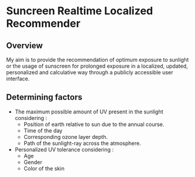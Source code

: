 # Suncreen Realtime Localized Recommender
## Overview
My aim is to provide the recommendation of optimum exposure to sunlight or the usage of sunscreen for prolonged exposure in a localized, updated, personalized and calculative way through a publicly accessible user interface.
## Determining factors
* The maximum possible amount of UV present in the sunlight considering :
    * Position of earth relative to sun due to the annual course.
    * Time of the day
    * Corresponding ozone layer depth.
    * Path of the sunlight-ray across the atmosphere.
* Personalized UV tolerance considering :
    * Age 
    * Gender
    * Color of the skin
   
